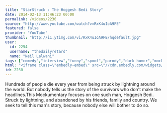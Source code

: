 ```yaml
---
title: "StarStruck : The Hoggesh Bedi Story"
date: 2014-02-13 11:46:23 00:00
permalink: /videos/2230
source: "http://www.youtube.com/watch?v=RxK4uIoA9FE"
featured: false
provider: "YouTube"
thumbnail: "http://i1.ytimg.com/vi/RxK4uIoA9FE/hqdefault.jpg"
user:
  id: 2254
  username: "thedailyretard"
  name: "Neil Lalwani"
tags: ["comedy","interview","funny","spoof","parody","dark humor","mockumentary","mean humor","sexual preference","asexual","short film","humor","short documentary","satire"]
html: "<iframe class=\"embedly-embed\" src=\"//cdn.embedly.com/widgets/media.html?src=http%3A%2F%2Fwww.youtube.com%2Fembed%2FRxK4uIoA9FE%3Fwmode%3Dtransparent%26feature%3Doembed&url=http%3A%2F%2Fwww.youtube.com%2Fwatch%3Fv%3DRxK4uIoA9FE&image=http%3A%2F%2Fi1.ytimg.com%2Fvi%2FRxK4uIoA9FE%2Fhqdefault.jpg&key=daaebf4d9cdd46779200162d0ca86e20&type=text%2Fhtml&schema=youtube\" width=\"854\" height=\"480\" scrolling=\"no\" frameborder=\"0\" allowfullscreen></iframe>"
id: 2230
---
```


Hundreds of people die every year from being struck by lightning around the world. But nobody tells us the story of the survivors who don't make the headlines.This Mockumentary focuses on one such man, Hoggesh Bedi. Struck by lightning, and abandoned by his friends, family and country. We seek to tell this man's story, because nobody else will bother to do so.
